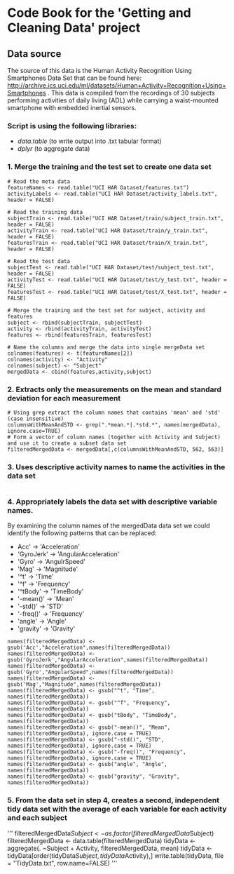 # Code Book for the 'Getting and Cleaning Data' project

## Data source
The source of this data is the Human Activity Recognition Using Smartphones Data Set that can be found here: http://archive.ics.uci.edu/ml/datasets/Human+Activity+Recognition+Using+Smartphones .
This data is compiled from the recordings of 30 subjects performing activities of daily living (ADL) while carrying a waist-mounted smartphone with embedded inertial sensors.


### Script is using the following libraries:
- *data.table* (to write output into .txt tabular format)
- *dplyr* (to aggregate data)


### 1. Merge the training and the test set to create one data set
```
# Read the meta data
featureNames <- read.table("UCI HAR Dataset/features.txt")
activityLabels <- read.table("UCI HAR Dataset/activity_labels.txt", header = FALSE)

# Read the training data
subjectTrain <- read.table("UCI HAR Dataset/train/subject_train.txt", header = FALSE)
activityTrain <- read.table("UCI HAR Dataset/train/y_train.txt", header = FALSE)
featuresTrain <- read.table("UCI HAR Dataset/train/X_train.txt", header = FALSE)

# Read the test data
subjectTest <- read.table("UCI HAR Dataset/test/subject_test.txt", header = FALSE)
activityTest <- read.table("UCI HAR Dataset/test/y_test.txt", header = FALSE)
featuresTest <- read.table("UCI HAR Dataset/test/X_test.txt", header = FALSE)

# Merge the training and the test set for subject, activity and features
subject <- rbind(subjectTrain, subjectTest)
activity <- rbind(activityTrain, activityTest)
features <- rbind(featuresTrain, featuresTest)

# Name the columns and merge the data into single mergeData set
colnames(features) <- t(featureNames[2])
colnames(activity) <- "Activity"
colnames(subject) <- "Subject"
mergedData <- cbind(features,activity,subject)
```

### 2. Extracts only the measurements on the mean and standard deviation for each measurement
```
# Using grep extract the column names that contains 'mean' and 'std' (case insensitive)
columnsWithMeanAndSTD <- grep(".*mean.*|.*std.*", names(mergedData), ignore.case=TRUE)
# Form a vector of column names (together with Activity and Subject) and use it to create a subset data set
filteredMergedData <- mergedData[,c(columnsWithMeanAndSTD, 562, 563)]
```

### 3. Uses descriptive activity names to name the activities in the data set
```
```

### 4. Appropriately labels the data set with descriptive variable names. 

By examining the column names of the mergedData data set we could identify the following patterns that can be replaced:
*  Acc'      -> 'Acceleration'
* 'GyroJerk' -> 'AngularAcceleration'
* 'Gyro'     -> 'AngulrSpeed'
* 'Mag'      -> 'Magnitude'
* '^t'       -> 'Time'
* '^f'       -> 'Frequency'
* '^tBody'   -> 'TimeBody'
* '-mean()'  -> 'Mean'
* '-std()'   -> 'STD'
* '-freq()'  -> 'Frequency'
* 'angle'    -> 'Angle'
* 'gravity'  -> 'Gravity'

```
names(filteredMergedData) <- gsub('Acc',"Acceleration",names(filteredMergedData))
names(filteredMergedData) <- gsub('GyroJerk',"AngularAcceleration",names(filteredMergedData))
names(filteredMergedData) <- gsub('Gyro',"AngularSpeed",names(filteredMergedData))
names(filteredMergedData) <- gsub('Mag',"Magnitude",names(filteredMergedData))
names(filteredMergedData) <- gsub("^t", "Time", names(filteredMergedData))
names(filteredMergedData) <- gsub("^f", "Frequency", names(filteredMergedData))
names(filteredMergedData) <- gsub("tBody", "TimeBody", names(filteredMergedData))
names(filteredMergedData) <- gsub("-mean()", "Mean", names(filteredMergedData), ignore.case = TRUE)
names(filteredMergedData) <- gsub("-std()", "STD", names(filteredMergedData), ignore.case = TRUE)
names(filteredMergedData) <- gsub("-freq()", "Frequency", names(filteredMergedData), ignore.case = TRUE)
names(filteredMergedData) <- gsub("angle", "Angle", names(filteredMergedData))
names(filteredMergedData) <- gsub("gravity", "Gravity", names(filteredMergedData))
``` 

### 5. From the data set in step 4, creates a second, independent tidy data set with the average of each variable for each activity and each subject

'''
filteredMergedData$Subject <- as.factor(filteredMergedData$Subject)
filteredMergedData <- data.table(filteredMergedData)
tidyData <- aggregate(. ~Subject + Activity, filteredMergedData, mean)
tidyData <- tidyData[order(tidyData$Subject,tidyData$Activity),]
write.table(tidyData, file = "TidyData.txt", row.name=FALSE)
'''
